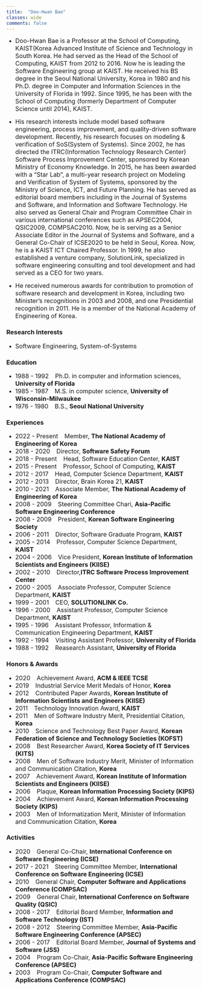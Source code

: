 ```yaml
---
title:  "Doo-Hwan Bae"
classes: wide
comments: false
---
```


* <span style="font-size:12pt"> Doo-Hwan Bae is a Professor at the School of Computing, KAIST(Korea Advanced Institute of Science and Technology in South Korea. He had served as the Head of the School of Computing, KAIST from 2012 to 2016. Now he is leading the Software Engineering group at KAIST. He received his BS degree in the Seoul National University, Korea in 1980 and his Ph.D. degree in Computer and Information Sciences in the University of Florida in 1992. Since 1995, he has been with the School of Computing (formerly Department of Computer Science until 2014), KAIST.

* <span style="font-size:12pt"> His research interests include model based software engineering, process improvement, and quality-driven software development. Recently, his research focuses on modeling & verification of SoS(System of Systems). Since 2002, he has directed the ITRC(Information Technology Research Center) Software Process Improvement Center, sponsored by Korean Ministry of Economy Knowledge. In 2015, he has been awarded with a “Star Lab”, a multi-year research project on Modeling and Verification of System of Systems, sponsored by the Ministry of Science, ICT, and Future Planning. He has served as editorial board members including in the Journal of Systems and Software, and Information and Software Technology. He also served as General Chair and Program Committee Chair in various international conferences such as APSEC2004, QSIC2009, COMPSAC2010. Now, he is serving as a Senior Associate Editor in the Journal of Systems and Software, and a General Co-Chair of ICSE2020 to be held in Seoul, Korea. Now, he is a KAIST ICT Chaired Professor. In 1999, he also established a venture company, SolutionLink, specialized in software engineering consulting and tool development and had served as a CEO for two years.

* <span style="font-size:12pt"> He received numerous awards for contribution to promotion of software research and development in Korea, including two Minister’s recognitions in 2003 and 2008, and one Presidential recognition in 2011. He is a member of the National Academy of Engineering of Korea.

### Research Interests
* <span style="font-size:12pt"> Software Engineering, System-of-Systems

### Education
* <span style="font-size:12pt"> 1988 - 1992 &ensp; Ph.D. in computer and information sciences, **University of Florida**
* <span style="font-size:12pt"> 1985 - 1987 &ensp; M.S. in computer science, **University of Wisconsin-Milwaukee**
* <span style="font-size:12pt"> 1976 - 1980 &ensp; B.S., **Seoul National University**

### Experiences
* <span style="font-size:12pt"> 2022 - Present &ensp; Member, **The National Academy of Engineering of Korea**
* <span style="font-size:12pt"> 2018 - 2020 &ensp; Director, **Software Safety Forum**  
* <span style="font-size:12pt"> 2018 - Present &ensp; Head, Software Education Center, **KAIST**
* <span style="font-size:12pt"> 2015 - Present &ensp; Professor, School of Computing, **KAIST**
* <span style="font-size:12pt"> 2012 - 2017 &ensp; Head, Computer Science Department, **KAIST**
* <span style="font-size:12pt"> 2012 - 2013 &ensp; Director, Brain Korea 21, **KAIST**
* <span style="font-size:12pt"> 2010 - 2021 &ensp; Associate Member, **The National Academy of Engineering of Korea**
* <span style="font-size:12pt"> 2008 - 2009 &ensp; Steering Committee Chari, **Asia-Pacific Software Engineering Conference**
* <span style="font-size:12pt"> 2008 - 2009 &ensp; President, **Korean Software Engineering Society**
* <span style="font-size:12pt"> 2006 - 2011 &ensp; Director, Software Graduate Program, **KAIST**
* <span style="font-size:12pt"> 2005 - 2014 &ensp; Professor, Computer Science Department, **KAIST**
* <span style="font-size:12pt"> 2004 - 2006 &ensp; Vice President, **Korean Institute of Information Scientists and Engineers (KIISE)**
* <span style="font-size:12pt"> 2002 - 2010 &ensp; Director,**ITRC Software Process Improvement Center**
* <span style="font-size:12pt"> 2000 - 2005 &ensp; Associate Professor, Computer Science Department, **KAIST**
* <span style="font-size:12pt"> 1999 - 2001 &ensp; CEO, **SOLUTIONLINK Co.**
* <span style="font-size:12pt"> 1996 - 2000 &ensp; Assistant Professor, Computer Science Department, **KAIST**
* <span style="font-size:12pt"> 1995 - 1996 &ensp; Assistant Professor, Information & Communication Engineering Department, **KAIST**
* <span style="font-size:12pt"> 1992 - 1994 &ensp; Visiting Assistant Professor, **University of Florida**
* <span style="font-size:12pt"> 1988 - 1992 &ensp; Reasearch Assistant, **University of Florida**

### Honors & Awards
* <span style="font-size:12pt"> 2020 &ensp; Achievement Award, **ACM & IEEE TCSE**
* <span style="font-size:12pt"> 2019 &ensp; Industrial Service Merit Medals of Honor, **Korea**
* <span style="font-size:12pt"> 2012 &ensp; Contributed Paper Awards, **Korean Institute of Information Scientists and Engineers (KIISE)**
* <span style="font-size:12pt"> 2011 &ensp; Technology Innovation Award, **KAIST**
* <span style="font-size:12pt"> 2011 &ensp; Men of Software Industry Merit, Presidential Citation, **Korea**
* <span style="font-size:12pt"> 2010 &ensp; Science and Technology Best Paper Award, **Korean Federation of Science and Technology Societies (KOFST)**
* <span style="font-size:12pt"> 2008 &ensp; Best Researcher Award,  **Korea Society of IT Services (KITS)**
* <span style="font-size:12pt"> 2008 &ensp; Men of Software Industry Merit, Minister of Information and Communication Citation, **Korea**
* <span style="font-size:12pt"> 2007 &ensp; Achievement Award, **Korean Institute of Information Scientists and Engineers (KIISE)**
* <span style="font-size:12pt"> 2006 &ensp; Plaque, **Korean Information Processing Society (KIPS)**
* <span style="font-size:12pt"> 2004 &ensp; Achievement Award, **Korean Information Processing Society (KIPS)**
* <span style="font-size:12pt"> 2003 &ensp; Men of Informatization Merit, Minister of Information and Communication Citation, **Korea**

### Activities
* <span style="font-size:12pt"> 2020 &ensp; General Co-Chair, **International Conference on Software Engineering (ICSE)**
* <span style="font-size:12pt"> 2017 - 2021 &ensp; Steering Committee Member, **International Conference on Software Engineering (ICSE)**
* <span style="font-size:12pt"> 2010 &ensp; General Chair, **Computer Software and Applications Conference (COMPSAC)**
* <span style="font-size:12pt"> 2009 &ensp; General Chair, **International Conference on Software Quality (QSIC)**
* <span style="font-size:12pt"> 2008 - 2017 &ensp; Editorial Board Member, **Information and Software Technology (IST)**
* <span style="font-size:12pt"> 2008 - 2012 &ensp; Steering Committee Member, **Asia-Pacific Software Engineering Conference (APSEC)**
* <span style="font-size:12pt"> 2006 - 2017 &ensp; Editorial Board Member, **Journal of Systems and Software (JSS)**
* <span style="font-size:12pt"> 2004 &ensp; Program Co-Chair, **Asia-Pacific Software Engineering Conference (APSEC)**
* <span style="font-size:12pt"> 2003 &ensp; Program Co-Chair, **Computer Software and Applications Conference (COMPSAC)**
